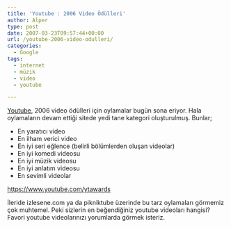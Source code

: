 ```yaml
---
title: 'Youtube : 2006 Video Ödülleri'
author: Alper
type: post
date: 2007-03-23T09:57:44+00:00
url: /youtube-2006-video-odulleri/
categories:
  - Google
tags:
  - internet
  - müzik
  - video
  - youtube

---
```

[Youtube][1], 2006 video ödülleri için oylamalar bugün sona eriyor. Hala oylamaların devam ettiği sitede yedi tane kategori oluşturulmuş. Bunlar;

  * En yaratıcı video
  * En ilham verici video
  * En iyi seri eğlence (belirli bölümlerden oluşan videolar)
  * En iyi komedi videosu
  * En iyi müzik videosu
  * En iyi anlatım videosu
  * En sevimli videolar

<https://www.youtube.com/ytawards> 

İleride izlesene.com ya da pikniktube üzerinde bu tarz oylamaları görmemiz çok muhtemel. Peki sizlerin en beğendiğiniz youtube videoları hangisi? Favori youtube videolarınızı yorumlarda görmek isteriz.

 [1]: https://www.youtube.com